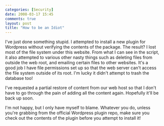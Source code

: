 ```yaml
---
categories: [Security]
date: 2008-03-17 15:45
comments: true
layout: post
title: "How to be an Idiot"
---
```

I've just done something stupid. I attempted to install a new plugin for Wordpress without verifying the contents of the package. The result? I lost most of the file system under this website. From what I can see in the script, it also attempted to various other nasty things such as deleting files from outside the web root, and emailing certain files to other websites. It's a good job I have file permissions set up so that the web server can't access the file system outside of its root. I'm lucky it didn't attempt to trash the database too!

I've requested a partial restore of content from our web host so that I don't have to go through the pain of adding all the content again. Hopefully it'll be back up soon.

I'm not happy, but I only have myself to blame. Whatever you do, unless you're grabbing from the official Wordpress plugin repo, make sure you check out the contents of the plugin before you attempt to install it!
